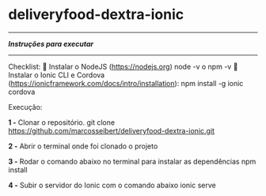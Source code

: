 # deliveryfood-dextra-ionic

----------
***Instruções para executar***

----------
Checklist: 
 Instalar o NodeJS (https://nodejs.org) 
    node -v o npm -v 
 Instalar o Ionic CLI e Cordova (https://ionicframework.com/docs/intro/installation): 
     npm install -g ionic cordova 

Execução:

**1 -** Clonar o repositório.
     git clone https://github.com/marcosseibert/deliveryfood-dextra-ionic.git

**2 -** Abrir o terminal onde foi clonado o projeto
     
**3 -** Rodar o comando abaixo no terminal para instalar as dependências
     npm install

**4 -** Subir o servidor do Ionic com o comando abaixo
    ionic serve
